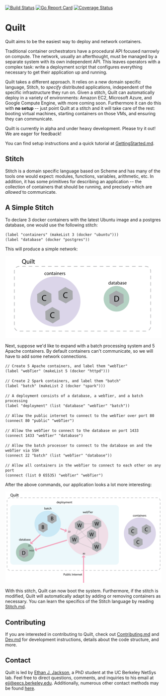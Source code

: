 [![Build Status](https://travis-ci.org/NetSys/quilt.svg?branch=master)](https://travis-ci.org/NetSys/quilt)
[![Go Report Card](https://goreportcard.com/badge/github.com/NetSys/quilt)](https://goreportcard.com/report/github.com/NetSys/quilt)
[![Coverage Status](https://coveralls.io/repos/github/NetSys/quilt/badge.svg?branch=master)](https://coveralls.io/github/NetSys/quilt?branch=master)

# Quilt

Quilt aims to be the easiest way to deploy and network containers.

Traditional container orchestrators have a procedural API focused narrowly on
compute.  The network, usually an afterthought, must be managed by a separate
system with its own independent API.  This leaves operators with a complex
task: write a deployment script that configures everything necessary to get
their application up and running.

Quilt takes a different approach.  It relies on a new domain specific language,
Stitch, to _specify_ distributed applications, independent of the specific
infrastructure they run on.  Given a stitch, Quilt can automatically deploy in
a variety of environments: Amazon EC2, Microsoft Azure, and Google Compute
Engine, with more coming soon.  Furthermore it can do this with **no setup** --
just point Quilt at a stitch and it will take care of the rest: booting virtual
machines, starting containers on those VMs, and ensuring they can communicate.

Quilt is currently in alpha and under heavy development. Please try it out!
We are eager for feedback!

You can find setup instructions and a quick tutorial at
[GettingStarted.md](docs/GettingStarted.md).

## Stitch

Stitch is a domain specific language based on Scheme and has many of the tools
one would expect: modules, functions, variables, arithmetic, etc.  In addition,
it has some primitives for describing an application -- the collection of
containers that should be running, and precisely which are _allowed_ to
communicate.

## A Simple Stitch

To declare 3 docker containers with the latest Ubuntu image and a postgres
database, one would use the following stitch:

<!-- BEGIN CODE -->
    (label "containers" (makeList 3 (docker "ubuntu")))
    (label "database" (docker "postgres"))
<!-- END CODE -->

This will produce a simple network:

<img src="./docs/images/quiltSimple.png">

Next, suppose we'd like to expand with a batch processing system and 5 Apache
containers. By default containers can't communicate, so we will have to add
some network connections.

<!-- BEGIN CODE -->
    // Create 5 Apache containers, and label them "webTier"
    (label "webTier" (makeList 5 (docker "httpd")))

    // Create 2 Spark containers, and label them "batch"
    (label "batch" (makeList 2 (docker "spark")))

    // A deployment consists of a database, a webTier, and a batch processing
    (label "deployment" (list "database" "webTier" "batch"))

    // Allow the public internet to connect to the webTier over port 80
    (connect 80 "public" "webTier")

    // Allow the webTier to connect to the database on port 1433
    (connect 1433 "webTier" "database")

    // Allow the batch processer to connect to the database on and the webTier via SSH
    (connect 22 "batch" (list "webTier" "database"))

    // Allow all containers in the webTier to connect to each other on any port
    (connect (list 0 65535) "webTier" "webTier")
<!-- END CODE -->

After the above commands, our application looks a lot more interesting:

<img src="./docs/images/quiltAbstractWebTierConnect.png">

With this stitch, Quilt can now boot the system. Furthermore, if the stitch is
modified, Quilt will automatically adapt by adding or removing containers as
necessary. You can learn the specifics of the Stitch language by reading
[Stitch.md](docs/Stitch.md).

## Contributing
If you are interested in contributing to Quilt, check out
[Contributing.md](Contributing.md) and [Dev.md](docs/Dev.md) for development
instructions, details about the code structure, and more.

## Contact
Quilt is led by [Ethan J. Jackson](http://ejj.github.io/), a PhD student at
the UC Berkeley NetSys lab.  Feel free to direct questions, comments, and
inquiries to his email at
[ejj@eecs.berkeley.edu](mailto:ejj@eecs.berkeley.edu). Additionally, numerous
other contact methods may be found [here](http://ejj.github.io/contact.html).
